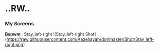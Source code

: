 ..RW..
=============

### My Screens

**Bspwm** : Stay_left-right
![Stay_left-right Shot] (https://raw.githubusercontent.com/Kazehayah/dot/master/Shot/Stay_left-right.png)

